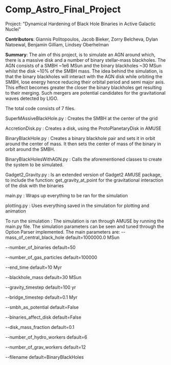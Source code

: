 # Comp_Astro_Final_Project
Project: "Dynamical Hardening of Black Hole Binaries in Active Galactic Nuclei"

__Contributors__:   Giannis Politopoulos, 
		Jacob Bieker, 
		Zorry Belcheva, 
		Dylan Natoewal, 
		Benjamin Gilliam, 
		Lindsey Oberhelman

__Summary__: The aim of this project, is to simulate an AGN around which, there is a massive disk and a number of binary stellar-mass blackholes. The AGN consists of a SMBH ~1e6 MSun and the binary blackholes ~30 MSun whilst the disk ~10% of the SMBH mass.
The idea behind the simulation, is that the binary blackholes will interact with the AGN disk while orbiting the SMBH, lose energy hence reducing their orbital period and semi major axis. This effect becomes greater the closer the binary blackholes get resulting to their merging. Such mergers are potential candidates for the gravitational waves detected by LIGO.

The total code consists of 7 files.

SuperMAssiveBlackHole.py : Creates the SMBH at the center of the grid

AccretionDisk.py : Creates a disk, using the ProtoPlanetaryDisk in AMUSE

BinaryBlackHole.py : Creates a binary blackhole pair and sets it in orbit around the center of mass. It then sets the center of mass of the binary in orbit around the SMBH.

BinaryBlackHolesWithAGN.py : Calls the aforementioned classes to create the system to be simulated.

Gadget2_Gravity.py : Is an extended version of Gadget2 AMUSE package, to include the function: get_gravity_at_point for the gravitational interaction of the disk with the binaries

main.py : Wraps up everything to be ran for the simulation

plotting.py : Uses everything saved in the simulation for plotting and animation

To run the simulation : The simulation is ran through AMUSE by running the main.py file. The simulation parameters can be seen and tuned through the Option Parser implemented.
The main parameters are: 
  --mass_of_central_black_hole default=1000000.0 MSun
  
  --number_of_binaries default=50
  
  --number_of_gas_particles default=100000
  
  --end_time default=10 Myr
  
  --blackhole_mass default=30 MSun
  
  --gravity_timestep default=100 yr
  
  --bridge_timestep default=0.1 Myr
  
  --smbh_as_potential default=False
  
  --binaries_affect_disk default=False
  
  --disk_mass_fraction default=0.1
  
  --number_of_hydro_workers default=6
  
  --number_of_grav_workers default=12
  
  --filename default=BinaryBlackHoles

